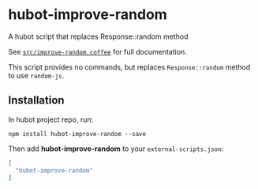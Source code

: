 # hubot-improve-random

A hubot script that replaces Response::random method

See [`src/improve-random.coffee`](src/improve-random.coffee) for full documentation.

This script provides no commands, but replaces `Response::random` method to use `random-js`.

## Installation

In hubot project repo, run:

`npm install hubot-improve-random --save`

Then add **hubot-improve-random** to your `external-scripts.json`:

```json
[
  "hubot-improve-random"
]
```
